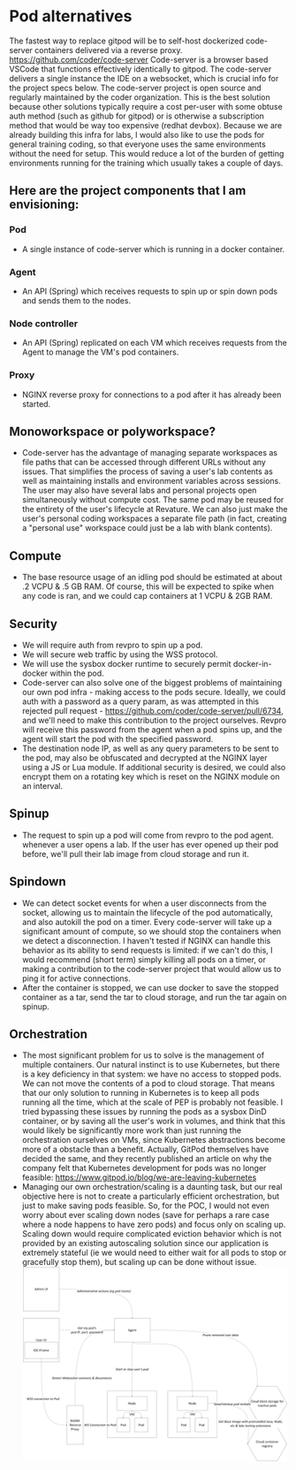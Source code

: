 # Pod alternatives
The fastest way to replace gitpod will be to self-host dockerized code-server containers delivered via a reverse proxy.
https://github.com/coder/code-server
Code-server is a browser based VSCode that functions effectively identically to gitpod. The code-server delivers a single instance the IDE on a websocket, which is crucial info for the project specs below. The code-server project is open source and regularly maintained by the coder organization. This is the best solution because other solutions typically require a cost per-user with some obtuse auth method (such as github for gitpod) or is otherwise a subscription method that would be way too expensive (redhat devbox). Because we are already building this infra for labs, I would also like to use the pods for general training coding, so that everyone uses the same environments without the need for setup. This would reduce a lot of the burden of getting environments running for the training which usually takes a couple of days.

## Here are the project components that I am envisioning:

### Pod
- A single instance of code-server which is running in a docker container.

### Agent
- An API (Spring) which receives requests to spin up or spin down pods and sends them to the nodes.

### Node controller
- An API (Spring) replicated on each VM which receives requests from the Agent to manage the VM's pod containers.

### Proxy
- NGINX reverse proxy for connections to a pod after it has already been started.

## Monoworkspace or polyworkspace?

- Code-server has the advantage of managing separate workspaces as file paths that can be accessed through different URLs without any issues. That simplifies the process of saving a user's lab contents as well as maintaining installs and environment variables across sessions. The user may also have several labs and personal projects open simultaneously without compute cost. The same pod may be reused for the entirety of the user's lifecycle at Revature. We can also just make the user's personal coding workspaces a separate file path (in fact, creating a "personal use" workspace could just be a lab with blank contents).

## Compute
- The base resource usage of an idling pod should be estimated at about .2 VCPU & .5 GB RAM. Of course, this will be expected to spike when any code is ran, and we could cap containers at 1 VCPU & 2GB RAM.

## Security

- We will require auth from revpro to spin up a pod.
- We will secure web traffic by using the WSS protocol.
- We will use the sysbox docker runtime to securely permit docker-in-docker within the pod.
- Code-server can also solve one of the biggest problems of maintaining our own pod infra - making access to the pods secure. Ideally, we could auth with a password as a query param, as was attempted in this rejected pull request - https://github.com/coder/code-server/pull/6734, and we'll need to make this contribution to the project ourselves. Revpro will receive this password from the agent when a pod spins up, and the agent will start the pod with the specified password.
- The destination node IP, as well as any query parameters to be sent to the pod, may also be obfuscated and decrypted at the NGINX layer using a JS or Lua module. If additional security is desired, we could also encrypt them on a rotating key which is reset on the NGINX module on an interval.

## Spinup

- The request to spin up a pod will come from revpro to the pod agent. whenever a user opens a lab. If the user has ever opened up their pod before, we'll pull their lab image from cloud storage and run it.

## Spindown

- We can detect socket events for when a user disconnects from the socket, allowing us to maintain the lifecycle of the pod automatically, and also autokill the pod on a timer. Every code-server will take up a significant amount of compute, so we should stop the containers when we detect a disconnection. I haven't tested if NGINX can handle this behavior as its ability to send requests is limited: if we can't do this, I would recommend (short term) simply killing all pods on a timer, or making a contribution to the code-server project that would allow us to ping it for active connections.
- After the container is stopped, we can use docker to save the stopped container as a tar, send the tar to cloud storage, and run the tar again on spinup.

## Orchestration

- The most significant problem for us to solve is the management of multiple containers. Our natural instinct is to use Kubernetes, but there is a key deficiency in that system: we have no access to stopped pods. We can not move the contents of a pod to cloud storage. That means that our only solution to running in Kubernetes is to keep all pods running all the time, which at the scale of PEP is probably not feasible. I tried bypassing these issues by running the pods as a sysbox DinD container, or by saving all the user's work in volumes, and think that this would likely be significantly more work than just running the orchestration ourselves on VMs, since Kubernetes abstractions become more of a obstacle than a benefit. Actually, GitPod themselves have decided the same, and they recently published an article on why the company felt that Kubernetes development for pods was no longer feasible: https://www.gitpod.io/blog/we-are-leaving-kubernetes
- Managing our own orchestration/scaling is a daunting task, but our real objective here is not to create a particularly efficient orchestration, but just to make saving pods feasible. So, for the POC, I would not even worry about ever scaling down nodes (save for perhaps a rare case where a node happens to have zero pods) and focus only on scaling up. Scaling down would require complicated eviction behavior which is not provided by an existing autoscaling solution since our application is extremely stateful (ie we would need to either wait for all pods to stop or gracefully stop them), but scaling up can be done without issue.
![image](./architecture.png)